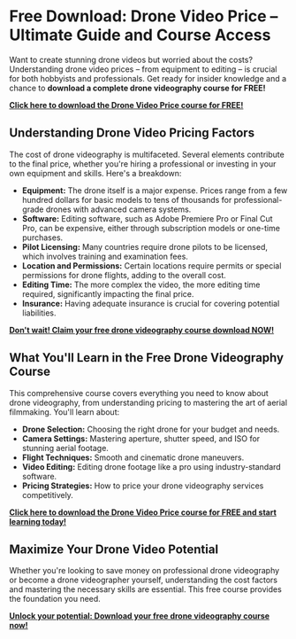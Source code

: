 # Free Download: Drone Video Price – Ultimate Guide and Course Access

Want to create stunning drone videos but worried about the costs? Understanding drone video prices – from equipment to editing – is crucial for both hobbyists and professionals. Get ready for insider knowledge and a chance to **download a complete drone videography course for FREE!**

[**Click here to download the Drone Video Price course for FREE!**](https://udemywork.com/drone-video-price)

## Understanding Drone Video Pricing Factors

The cost of drone videography is multifaceted. Several elements contribute to the final price, whether you're hiring a professional or investing in your own equipment and skills. Here's a breakdown:

*   **Equipment:** The drone itself is a major expense. Prices range from a few hundred dollars for basic models to tens of thousands for professional-grade drones with advanced camera systems.
*   **Software:** Editing software, such as Adobe Premiere Pro or Final Cut Pro, can be expensive, either through subscription models or one-time purchases.
*   **Pilot Licensing:** Many countries require drone pilots to be licensed, which involves training and examination fees.
*   **Location and Permissions:** Certain locations require permits or special permissions for drone flights, adding to the overall cost.
*   **Editing Time:** The more complex the video, the more editing time required, significantly impacting the final price.
*   **Insurance:** Having adequate insurance is crucial for covering potential liabilities.

[**Don't wait! Claim your free drone videography course download NOW!**](https://udemywork.com/drone-video-price)

## What You'll Learn in the Free Drone Videography Course

This comprehensive course covers everything you need to know about drone videography, from understanding pricing to mastering the art of aerial filmmaking. You'll learn about:

*   **Drone Selection:** Choosing the right drone for your budget and needs.
*   **Camera Settings:** Mastering aperture, shutter speed, and ISO for stunning aerial footage.
*   **Flight Techniques:** Smooth and cinematic drone maneuvers.
*   **Video Editing:** Editing drone footage like a pro using industry-standard software.
*   **Pricing Strategies:** How to price your drone videography services competitively.

[**Click here to download the Drone Video Price course for FREE and start learning today!**](https://udemywork.com/drone-video-price)

## Maximize Your Drone Video Potential

Whether you're looking to save money on professional drone videography or become a drone videographer yourself, understanding the cost factors and mastering the necessary skills are essential. This free course provides the foundation you need.

[**Unlock your potential: Download your free drone videography course now!**](https://udemywork.com/drone-video-price)
